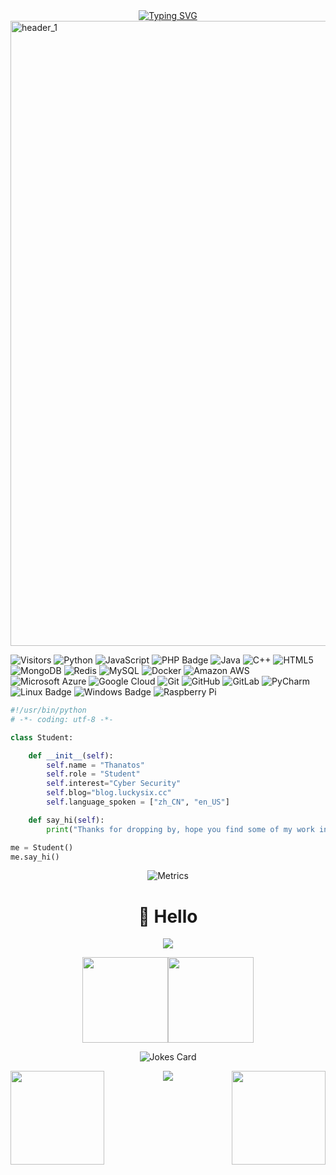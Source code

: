   <div align="center">
    <a href="https://blog.luckysix.cc/">
      <img src="https://readme-typing-svg.demolab.com/?font=Fira+Code&weight=600&size=30&duration=3500&pause=500&width=600&lines=Hi+there+%F0%9F%91%8B;%E4%BB%A3%E7%A0%81%E5%8F%AF%E4%BB%A5%E4%B8%8D%E4%BC%9A%E6%95%B2%EF%BC%8C%E4%BD%86%E6%98%AF%E9%80%BC%E6%A0%BC%E5%BF%85%E9%A1%BB%E9%AB%98%EF%BC%81" alt="Typing SVG" />
    </a>
  </div>
<img width="1000" alt="header_1" src="https://github.com/user-attachments/assets/dd6aa1d4-7a9a-4cb5-bb78-7b8618c05a72">

![Visitors](https://komarev.com/ghpvc/?username=ThanatosXingYu&color=brightgreen&base=2000) 
![Python](https://img.shields.io/badge/-Python-black?style=flat-square&logo=Python)
![JavaScript](https://img.shields.io/badge/-JavaScript-black?style=flat-square&logo=javascript)
![PHP Badge](https://img.shields.io/badge/PHP-777BB4?logo=php&logoColor=fff&style=flat)
![Java](https://img.shields.io/badge/-java-E34A86?style=flat-square&logo=java)
![C++](https://img.shields.io/badge/-C++-00599C?style=flat-square&logo=c)
![HTML5](https://img.shields.io/badge/-HTML5-E34F26?style=flat-square&logo=html5&logoColor=white)
![MongoDB](https://img.shields.io/badge/-MongoDB-black?style=flat-square&logo=mongodb)
![Redis](https://img.shields.io/badge/-Redis-black?style=flat-square&logo=Redis)
![MySQL](https://img.shields.io/badge/-MySQL-black?style=flat-square&logo=mysql)
![Docker](https://img.shields.io/badge/-Docker-black?style=flat-square&logo=docker)
![Amazon AWS](https://img.shields.io/badge/Amazon%20AWS-232F3E?style=flat-square&logo=amazon-aws)
![Microsoft Azure](https://img.shields.io/badge/Microsoft%20Azure-232F7E?style=flat-square&logo=microsoft-azure)
![Google Cloud](https://img.shields.io/badge/Google%20Cloud-black?style=flat-square&logo=google-cloud)
![Git](https://img.shields.io/badge/-Git-black?style=flat-square&logo=git)
![GitHub](https://img.shields.io/badge/-GitHub-181717?style=flat-square&logo=github)
![GitLab](https://img.shields.io/badge/-GitLab-FCA121?style=flat-square&logo=gitlab)
![PyCharm](https://img.shields.io/badge/-PyCharm-black?style=flat-square&logo=PyCharm)
![Linux Badge](https://img.shields.io/badge/Linux-FCC624?logo=linux&logoColor=000&style=flat)
![Windows Badge](https://img.shields.io/badge/Windows-0078D6?logo=windows&logoColor=fff&style=flat)
![Raspberry Pi](https://img.shields.io/badge/-Raspberry%20Pi-C51A4A?style=flat-square&logo=Raspberry-Pi)



```python
#!/usr/bin/python
# -*- coding: utf-8 -*-

class Student:

    def __init__(self):
        self.name = "Thanatos"
        self.role = "Student"
        self.interest="Cyber Security"
        self.blog="blog.luckysix.cc"
        self.language_spoken = ["zh_CN", "en_US"]

    def say_hi(self):
        print("Thanks for dropping by, hope you find some of my work interesting.")

me = Student()
me.say_hi()
```
 <div align="center">
   
![Metrics](https://beta-metrics.lecoq.io/ThanatosXingYu?template=terminal&config.timezone=Asia%2FShanghai) 
 


#  🙋 Hello
<!-- GitHub 奖杯🏆 -->
<img src="https://github-profile-trophy.vercel.app/?username=ThanatosXingYu&theme=gruvbox&row=1&column=7&no-frame=true&no-bg=true" /><br/>

<!-- GitHub 数据统计 -->
<img height="137px" src="https://github-readme-stats-git-masterrstaa-rickstaa.vercel.app/api?username=ThanatosXingYu&hide_title=true&hide_border=true&show_icons=true&include_all_commits=true&line_height=21text_color=000&icon_color=000&bg_color=0,ea6161,ffc64d,fffc4d,52fa5a&theme=graywhite" /><img height="137px" src="https://github-readme-stats-git-masterrstaa-rickstaa.vercel.app/api/top-langs/?username=ThanatosXingYu&hide_title=true&hide_border=true&layout=compact&langs_count=6&text_color=000&icon_color=fff&bg_color=0,52fa5a,4dfcff,c64dff&theme=graywhite" /><br>

<!-- Joke 笑话 -->

  <picture>
    <source media="(prefers-color-scheme: dark)" srcset="https://readme-jokes.vercel.app/api?hideBorder&bgColor=%23121212" />
    <source media="(prefers-color-scheme: light)" srcset="https://readme-jokes.vercel.app/api?hideBorder&bgColor=%ffffff" />
    <img alt="Jokes Card" src="https://readme-jokes.vercel.app/api?hideBorder&bgColor=%23121212" />
  </picture>

<!-- github-readme-streak-stats 连续提交代码天数记录 -->
<img align="left" width="150" src="https://cdn.jsdelivr.net/gh/sun0225SUN/sun0225SUN/assets/images/left.png" /><img align="right" width="150"  src="https://cdn.jsdelivr.net/gh/sun0225SUN/sun0225SUN/assets/images/right.png" />
<picture>
  <source media="(prefers-color-scheme: dark)" srcset="https://github-readme-streak-stats.herokuapp.com/?user=ThanatosXingYu&theme=dark&hide_border=true" />
  <source media="(prefers-color-scheme: light)" srcset="https://github-readme-streak-stats.herokuapp.com/?user=ThanatosXingYu&theme=light&hide_border=true" />
  <img src="https://github-readme-streak-stats.herokuapp.com/?user=ThanatosXingYu&theme=dark&hide_border=true" />
</picture> 
 </div>

